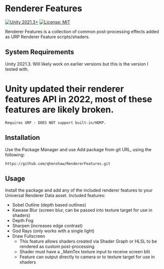# Renderer Features
[![Unity 2021.3+](https://img.shields.io/badge/unity-2021.3%2B-blue.svg)](https://unity3d.com/get-unity/download)
[![License: MIT](https://img.shields.io/badge/License-MIT-brightgreen.svg)](LICENSE.md)

Renderer Features is a collection of common post-processing effects added as URP Renderer Feature scripts/shaders.

## System Requirements
Unity 2021.3. Will likely work on earlier versions but this is the version I tested with.  
# Unity updated their renderer features API in 2022, most of these features are likely broken.
`Requires URP - DOES NOT support built-in/HDRP.`

## Installation
Use the Package Manager and use Add package from git URL, using the following: 
```
https://github.com/qhenshaw/RendererFeatures.git
```

## Usage
Install the package and add any of the included renderer features to your Universal Renderer Data asset.
Included features:
- Sobel Outline (depth based outlines)
- Kawase Blur (screen blur, can be passed into texture target for use in shaders)
- Depth Fog
- Sharpen (increases edge contrast)
- God Rays (only works with a single light)
- Draw Fullscreen
  - This feature allows shaders created via Shader Graph or HLSL to be rendered as custom post-processing
  - Shader must have a _MainTex texture input to receive screen blit
  - Feature can output directly to camera or to texture target for use in shaders
